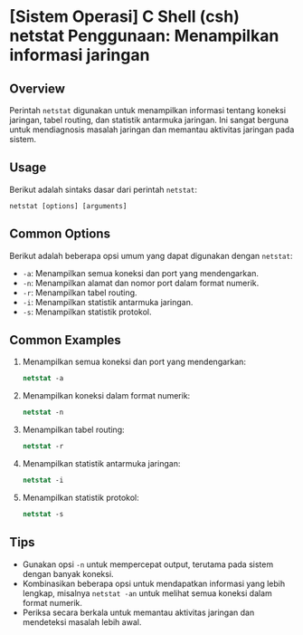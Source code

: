 # [Sistem Operasi] C Shell (csh) netstat Penggunaan: Menampilkan informasi jaringan

## Overview
Perintah `netstat` digunakan untuk menampilkan informasi tentang koneksi jaringan, tabel routing, dan statistik antarmuka jaringan. Ini sangat berguna untuk mendiagnosis masalah jaringan dan memantau aktivitas jaringan pada sistem.

## Usage
Berikut adalah sintaks dasar dari perintah `netstat`:

```
netstat [options] [arguments]
```

## Common Options
Berikut adalah beberapa opsi umum yang dapat digunakan dengan `netstat`:

- `-a`: Menampilkan semua koneksi dan port yang mendengarkan.
- `-n`: Menampilkan alamat dan nomor port dalam format numerik.
- `-r`: Menampilkan tabel routing.
- `-i`: Menampilkan statistik antarmuka jaringan.
- `-s`: Menampilkan statistik protokol.

## Common Examples

1. Menampilkan semua koneksi dan port yang mendengarkan:
   ```csh
   netstat -a
   ```

2. Menampilkan koneksi dalam format numerik:
   ```csh
   netstat -n
   ```

3. Menampilkan tabel routing:
   ```csh
   netstat -r
   ```

4. Menampilkan statistik antarmuka jaringan:
   ```csh
   netstat -i
   ```

5. Menampilkan statistik protokol:
   ```csh
   netstat -s
   ```

## Tips
- Gunakan opsi `-n` untuk mempercepat output, terutama pada sistem dengan banyak koneksi.
- Kombinasikan beberapa opsi untuk mendapatkan informasi yang lebih lengkap, misalnya `netstat -an` untuk melihat semua koneksi dalam format numerik.
- Periksa secara berkala untuk memantau aktivitas jaringan dan mendeteksi masalah lebih awal.